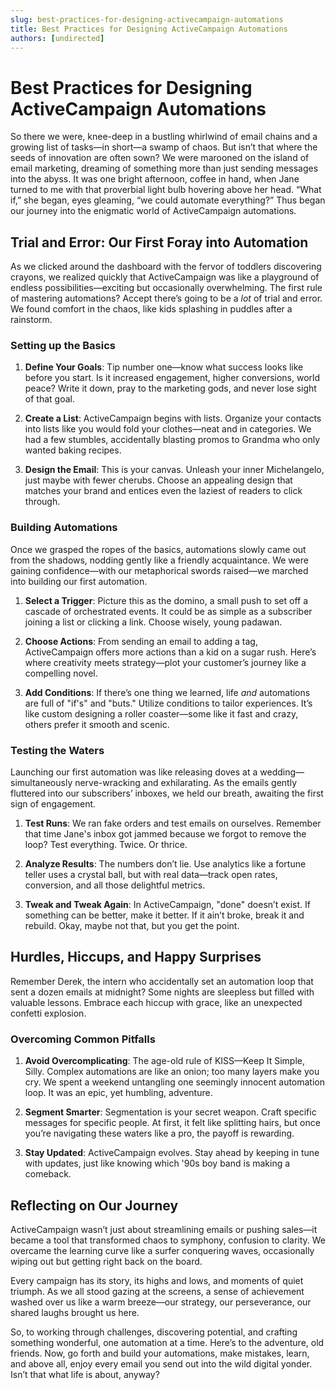 ```yaml
---
slug: best-practices-for-designing-activecampaign-automations
title: Best Practices for Designing ActiveCampaign Automations
authors: [undirected]
---
```



# Best Practices for Designing ActiveCampaign Automations

So there we were, knee-deep in a bustling whirlwind of email chains and a growing list of tasks—in short—a swamp of chaos. But isn’t that where the seeds of innovation are often sown? We were marooned on the island of email marketing, dreaming of something more than just sending messages into the abyss. It was one bright afternoon, coffee in hand, when Jane turned to me with that proverbial light bulb hovering above her head. “What if,” she began, eyes gleaming, “we could automate everything?” Thus began our journey into the enigmatic world of ActiveCampaign automations.

## Trial and Error: Our First Foray into Automation

As we clicked around the dashboard with the fervor of toddlers discovering crayons, we realized quickly that ActiveCampaign was like a playground of endless possibilities—exciting but occasionally overwhelming. The first rule of mastering automations? Accept there’s going to be a *lot* of trial and error. We found comfort in the chaos, like kids splashing in puddles after a rainstorm.

### Setting up the Basics

1. **Define Your Goals**: Tip number one—know what success looks like before you start. Is it increased engagement, higher conversions, world peace? Write it down, pray to the marketing gods, and never lose sight of that goal.

2. **Create a List**: ActiveCampaign begins with lists. Organize your contacts into lists like you would fold your clothes—neat and in categories. We had a few stumbles, accidentally blasting promos to Grandma who only wanted baking recipes.

3. **Design the Email**: This is your canvas. Unleash your inner Michelangelo, just maybe with fewer cherubs. Choose an appealing design that matches your brand and entices even the laziest of readers to click through.

### Building Automations

Once we grasped the ropes of the basics, automations slowly came out from the shadows, nodding gently like a friendly acquaintance. We were gaining confidence—with our metaphorical swords raised—we marched into building our first automation.

1. **Select a Trigger**: Picture this as the domino, a small push to set off a cascade of orchestrated events. It could be as simple as a subscriber joining a list or clicking a link. Choose wisely, young padawan.

2. **Choose Actions**: From sending an email to adding a tag, ActiveCampaign offers more actions than a kid on a sugar rush. Here’s where creativity meets strategy—plot your customer’s journey like a compelling novel.

3. **Add Conditions**: If there’s one thing we learned, life *and* automations are full of "if's" and "buts." Utilize conditions to tailor experiences. It’s like custom designing a roller coaster—some like it fast and crazy, others prefer it smooth and scenic.

### Testing the Waters

Launching our first automation was like releasing doves at a wedding—simultaneously nerve-wracking and exhilarating. As the emails gently fluttered into our subscribers’ inboxes, we held our breath, awaiting the first sign of engagement.

1. **Test Runs**: We ran fake orders and test emails on ourselves. Remember that time Jane's inbox got jammed because we forgot to remove the loop? Test everything. Twice. Or thrice.

2. **Analyze Results**: The numbers don’t lie. Use analytics like a fortune teller uses a crystal ball, but with real data—track open rates, conversion, and all those delightful metrics.

3. **Tweak and Tweak Again**: In ActiveCampaign, "done" doesn’t exist. If something can be better, make it better. If it ain’t broke, break it and rebuild. Okay, maybe not that, but you get the point.

## Hurdles, Hiccups, and Happy Surprises

Remember Derek, the intern who accidentally set an automation loop that sent a dozen emails at midnight? Some nights are sleepless but filled with valuable lessons. Embrace each hiccup with grace, like an unexpected confetti explosion.

### Overcoming Common Pitfalls

1. **Avoid Overcomplicating**: The age-old rule of KISS—Keep It Simple, Silly. Complex automations are like an onion; too many layers make you cry. We spent a weekend untangling one seemingly innocent automation loop. It was an epic, yet humbling, adventure.

2. **Segment Smarter**: Segmentation is your secret weapon. Craft specific messages for specific people. At first, it felt like splitting hairs, but once you’re navigating these waters like a pro, the payoff is rewarding.

3. **Stay Updated**: ActiveCampaign evolves. Stay ahead by keeping in tune with updates, just like knowing which '90s boy band is making a comeback.

## Reflecting on Our Journey

ActiveCampaign wasn’t just about streamlining emails or pushing sales—it became a tool that transformed chaos to symphony, confusion to clarity. We overcame the learning curve like a surfer conquering waves, occasionally wiping out but getting right back on the board.

Every campaign has its story, its highs and lows, and moments of quiet triumph. As we all stood gazing at the screens, a sense of achievement washed over us like a warm breeze—our strategy, our perseverance, our shared laughs brought us here.

So, to working through challenges, discovering potential, and crafting something wonderful, one automation at a time. Here’s to the adventure, old friends. Now, go forth and build your automations, make mistakes, learn, and above all, enjoy every email you send out into the wild digital yonder. Isn’t that what life is about, anyway?